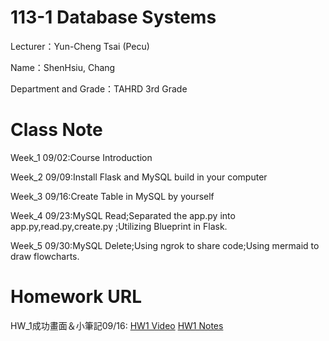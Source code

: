 # 113-1 Database Systems

Lecturer：Yun-Cheng Tsai (Pecu)

Name：ShenHsiu, Chang

Department and Grade：TAHRD 3rd Grade

# Class Note
  Week_1 09/02:Course Introduction
  
  Week_2 09/09:Install Flask and MySQL build in your computer
  
  Week_3 09/16:Create Table in MySQL by yourself

  Week_4 09/23:MySQL Read;Separated the app.py into app.py,read.py,create.py ;Utilizing Blueprint in Flask.

  Week_5 09/30:MySQL Delete;Using ngrok to share code;Using mermaid to draw flowcharts.
  
# Homework URL
  HW_1成功畫面＆小筆記09/16: [HW1 Video](https://youtu.be/zrrUc2S3sQw) [HW1 Notes](https://ws5618-my.sharepoint.com/:b:/g/personal/samuel_ws5618_onmicrosoft_com/EWK9NaZB2h5Cu8W067G9HJABJA3YTVk3cKIArbF3Tjvzrg)
